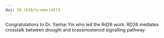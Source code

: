 ```yaml
---
doi: 10.1038/ncomms14573
---
```


Congratulations to Dr. Yanhai Yin who led the Rd26 work: RD26 mediates crosstalk
between drought and brassinosteroid signalling pathway
